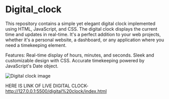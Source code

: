 # Digital_clock
This repository contains a simple yet elegant digital clock implemented using HTML, JavaScript, and CSS. The digital clock displays the current time and updates in real-time. It's a perfect addition to your web projects, whether it's a personal website, a dashboard, or any application where you need a timekeeping element.

Features:
Real-time display of hours, minutes, and seconds.
Sleek and customizable design with CSS.
Accurate timekeeping powered by JavaScript's Date object.

![Digital clock image](https://github.com/rajpattanaik/Digital_clock/assets/82193660/e8b4ef06-cb55-43cb-81ba-2b9854c55424)

HERE IS LINK OF LIVE DIGITAL CLOCK- http://127.0.0.1:5500/digital%20clock/index.html 
